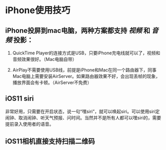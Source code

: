 # iPhone使用技巧

## iPhone投屏到mac电脑，两种方案都支持 *视频* 和 *音频* 投影：

1. QuickTime Player的连接方式是USB，只要iPhone充电线就可以了，视频和音频效果很好。（Mac电脑自带）

2. AirPlay不需要使用USB线，前提是iPhone和Mac在同一个路由器下，同事Mac电脑上需要安装AirServer。如果路由器效果不好，会出现丢帧的现象，播放界面会有卡顿。（AirServer不免费）


## iOS11 siri

非常好用，只需要在开启状态，说一句“嘿siri”，就可以唤起siri。可以使用siri定闹钟、取消闹钟、听天气预报、问时间。当然并不是所有人都可以嘿siri的，需要提前录入使用者的语音。


## iOS11相机直接支持扫描二维码

